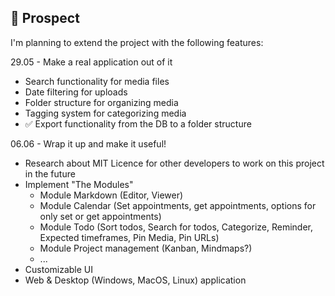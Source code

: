 ## 📖 Prospect

I'm planning to extend the project with the following features:

29.05 - Make a real application out of it
- Search functionality for media files
- Date filtering for uploads
- Folder structure for organizing media
- Tagging system for categorizing media
- ✅ Export functionality from the DB to a folder structure

06.06 - Wrap it up and make it useful!
- Research about MIT Licence for other developers to work on this project in the future
- Implement "The Modules"
  - Module Markdown (Editor, Viewer)
  - Module Calendar (Set appointments, get appointments, options for only set or get appointments)
  - Module Todo (Sort todos, Search for todos, Categorize, Reminder, Expected timeframes, Pin Media, Pin URLs)
  - Module Project management (Kanban, Mindmaps?)
  - ...
- Customizable UI
- Web & Desktop (Windows, MacOS, Linux) application